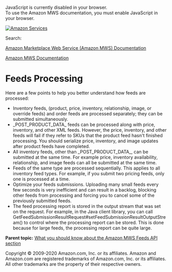 <div id="MWSDX_noscript">

JavaScript is currently disabled in your browser.  
To use the Amazon MWS documentation, you must enable JavaScript in your
browser.

</div>

<div id="MWSDX_divtop">

[![Amazon
Services](https://images-na.ssl-images-amazon.com/images/G/08/mwsportal/fr_FR/amazonservices.gif "Amazon Services")](http://services.amazon.fr)

<div id="MWSDX_search">

<span id="MWSDX_searchlbl">Search:</span>

</div>

  
<span id="MWSDX_titlebar">[Amazon Marketplace Web Service (Amazon MWS)
Documentation](https://developer.amazonservices.fr/gp/mws/docs.html)</span>

</div>

<div id="MWSDX_divbottom">

<div id="MWSDX_divleft">

<div id="MWSDX_toc">

</div>

</div>

<div id="MWSDX_divright">

<div id="MWSDX_content">

<span id="MWSDX_breadcrumbs">[Amazon MWS
Documentation](https://developer.amazonservices.fr/gp/mws/docs.html)</span>

Feeds Processing
================

<div class="body conbody">

<div class="p">

Here are a few points to help you better understand how feeds are
processed:

-   Inventory feeds, (product, price, inventory, relationship, image, or
    override feeds) and order feeds are processed separately; they can
    be submitted simultaneously.
-   \_POST\_PRODUCT\_DATA\_ feeds can be processed along with price,
    inventory, and other XML feeds. However, the price, inventory, and
    other feeds will fail if they refer to SKUs that the product feed
    hasn't finished processing. You should serialize price, inventory,
    and image updates after product feeds have completed.
-   All inventory feeds, other than \_POST\_PRODUCT\_DATA\_, can be
    submitted at the same time. For example price, inventory
    availability, relationship, and image feeds can all be submitted at
    the same time.
-   Feeds of the same type are processed sequentially. This applies to
    all inventory feed types. For example, if you submit two pricing
    feeds, only one is processed at a time.
-   Optimize your feeds submissions. Uploading many small feeds every
    few seconds is very inefficient and can result in a backlog,
    blocking other feeds from processing and forcing you to cancel some
    of the previously submitted feeds.
-   The feed processing report is stored in the output stream that was
    set on the request. For example, in the Java client library, you can
    call
    GetFeedSubmissionResultRequest\#setFeedSubmissionResultOutputStream()
    to control where the processing report can be stored. This is done
    because for large feeds, the processing report can be quite large.

</div>

</div>

<div class="related-links">

<div class="familylinks">

<div class="parentlink">

**Parent topic:**
<a href="../feeds/Feeds_Overview.md" class="link">What you should know about the Amazon MWS Feeds API section</a>

</div>

</div>

</div>

<div id="MWSDX_footer">

Copyright © 2009-2020 Amazon.com, Inc. or its affiliates. Amazon and
Amazon.com are registered trademarks of Amazon.com, Inc. or its
affiliates. All other trademarks are the property of their respective
owners.

</div>

</div>

</div>

<div style="clear: both;">

</div>

</div>
